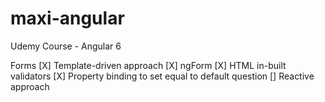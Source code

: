 # maxi-angular
Udemy Course - Angular 6 


Forms
[X] Template-driven approach
[X] ngForm
[X] HTML in-built validators
[X] Property binding to set equal to default question
[]  Reactive approach
